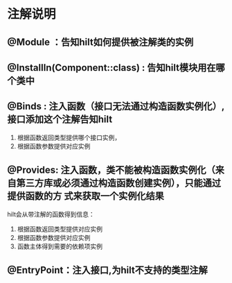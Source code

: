 # 注解说明
@Module ：告知hilt如何提供被注解类的实例
---------
@InstallIn(Component::class) : 告知hilt模块用在哪个类中
---------

@Binds : 注入函数（接口无法通过构造函数实例化）,接口添加这个注解告知hilt   
---------
1. 根据函数返回类型提供哪个接口实例，  
2. 根据函数参数提供对应实例

@Provides: 注入函数，类不能被构造函数实例化（来自第三方库或必须通过构造函数创建实例），只能通过提供函数的方
式来获取一个实例化结果
---------
hilt会从带注解的函数得到信息：
1. 根据函数返回类型提供对应实例
2. 根据函数参数提供对应实例
3. 函数主体得到需要的依赖项实例

@EntryPoint：注入接口,为hilt不支持的类型注解
--------


